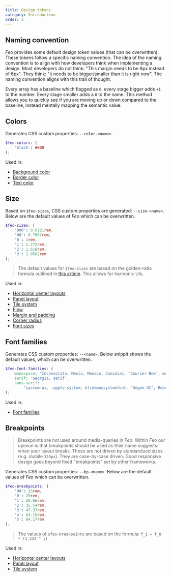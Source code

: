 ```yaml
---
title: Design tokens
category: Introduction
order: 3
---
```


## Naming convention

_Feo_ provides some default design token values (that can be overwritten). These tokens follow a specific naming convention. The idea of the naming convention is to align with how developers think when implementing a design. Most developers do not think: "This margin needs to be 8px instead of 6px". They think: "it needs to be bigger/smaller than it is right now". The naming convention aligns with this trail of thought.

Every array has a baseline which flagged as `0`. every stage bigger adds `+1` to the number. Every stage smaller adds a `0` to the name. This method allows you to quickly see if you are moving up or down compared to the baseline, instead mentally mapping the semantic value.

## Colors

Generates CSS custom properties: `--color-<name>`.

```scss
$feo-colors: (
	'black': #000
);
```

Used in:

- [Background color](/token-based#background-color)
- [Border color](/token-based#border)
- [Text color](/token-based#text-color-font-sizes-and-font-family)

## Size

Based on `$feo-sizes`, CSS custom properties are generated: `--size-<name>`. Below are the default values of _Feo_ which can be overwritten.

```scss
$feo-sizes: (
	'000': 0.6181rem,
	'00': 0.7862rem,
	'0': 1rem,
	'1': 1.272rem,
	'2': 1.618rem,
	'3': 2.0582rem
);
```

> The default values for `$feo-sizes` are based on the golden-ratio formula outlined in [this article](https://spencermortensen.com/articles/typographic-scale/). This allows for harmonic UIs.

Used in:

- [Horizontal center layouts](/center)
- [Panel layout](/panel)
- [Tile system](/tiles)
- [Flow](/flow)
- [Margin and padding](/token-based#margin-and-padding)
- [Corner radius](/token-based#radius)
- [Font sizes](/token-based#text-color-font-sizes-and-font-family)

## Font families

Generates CSS custom properties: `--<name>`. Below snippit shows the default values, which can be overwritten.

```scss
$feo-font-families: (
	monospace: "Inconsolata, Menlo, Monaco, Consolas, 'Courier New', monospace",
	serif: 'Georgia, serif',
	sans-serif:
		"system-ui, -apple-system, blinkmacsystemfont, 'Segoe UI', Roboto, 'Helvetica Neue', Arial, sans-serif"
);
```

Used in:

- [Font families](/token-based#text-color-font-sizes-and-font-family)

## Breakpoints

> Breakpoints are _not_ used around media-queries in _Feo_. Within _Feo_ our opinion is that breakpoints should be used as their name suggests: when your layout breaks. These are not driven by standardized sizes (e.g. mobile `320px`). They are case-by-case driven. Good responsive design goes beyond fixed "breakpoints" set by other frameworks.

Generates CSS custom properties: `--bp-<name>`. Below are the default values of _Feo_ which can be overwritten.

```scss
$feo-breakpoints: (
	'00': 15rem,
	'0': 20rem,
	'1': 26.66rem,
	'2': 35.54rem,
	'3': 47.37rem,
	'4': 63.15rem,
	'5': 84.17rem
);
```

> The values of `$feo-breakpoints` are based on the formula: `f_i = f_0 * (1.333 ^ i)`

Used in:

- [Horizontal center layouts](/center)
- [Panel layout](/panel)
- [Tile system](/tiles)
